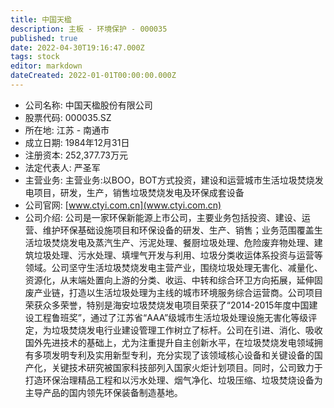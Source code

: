 ```yaml
---
title: 中国天楹
description: 主板 - 环境保护 - 000035
published: true
date: 2022-04-30T19:16:47.000Z
tags: stock
editor: markdown
dateCreated: 2022-01-01T00:00:00.000Z
---
```


- 公司名称: 中国天楹股份有限公司
- 股票代码: 000035.SZ
- 所在地: 江苏 - 南通市
- 成立日期: 1984年12月31日
- 注册资本: 252,377.73万元
- 法定代表人: 严圣军
- 主营业务: 主营业务:以BOO，BOT方式投资，建设和运营城市生活垃圾焚烧发电项目，研发，生产，销售垃圾焚烧发电及环保成套设备
- 公司官网: [www.ctyi.com.cn](www.ctyi.com.cn)
- 公司介绍: 公司是一家环保新能源上市公司，主要业务包括投资、建设、运营、维护环保基础设施项目和环保设备的研发、生产、销售；业务范围覆盖生活垃圾焚烧发电及蒸汽生产、污泥处理、餐厨垃圾处理、危险废弃物处理、建筑垃圾处理、污水处理、填埋气开发与利用、垃圾分类收运体系投资与运营等领域。公司坚守生活垃圾焚烧发电主营产业，围绕垃圾处理无害化、减量化、资源化，从末端处置向上游的分类、收运、中转和综合环卫方向拓展，延伸固废产业链，打造以生活垃圾处理为主线的城市环境服务综合运营商。公司项目荣获众多荣誉，特别是海安垃圾焚烧发电项目荣获了“2014-2015年度中国建设工程鲁班奖”，通过了江苏省“AAA”级城市生活垃圾处理设施无害化等级评定，为垃圾焚烧发电行业建设管理工作树立了标杆。公司在引进、消化、吸收国外先进技术的基础上，尤为注重提升自主创新水平，在垃圾焚烧发电领域拥有多项发明专利及实用新型专利，充分实现了该领域核心设备和关键设备的国产化，关键技术研究被国家科技部列入国家火炬计划项目。同时，公司致力于打造环保治理精品工程和以污水处理、烟气净化、垃圾压缩、垃圾焚烧设备为主导产品的国内领先环保装备制造基地。


